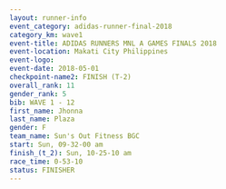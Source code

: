 ```yaml
---
layout: runner-info 
event_category: adidas-runner-final-2018 
category_km: wave1 
event-title: ADIDAS RUNNERS MNL A GAMES FINALS 2018  
event-location: Makati City Philippines 
event-logo: 
event-date: 2018-05-01 
checkpoint-name2: FINISH (T-2) 
overall_rank: 11
gender_rank: 5
bib: WAVE 1 - 12
first_name: Jhonna
last_name: Plaza
gender: F
team_name: Sun's Out Fitness BGC
start: Sun, 09-32-00 am
finish_(t_2): Sun, 10-25-10 am
race_time: 0-53-10
status: FINISHER
---
```

